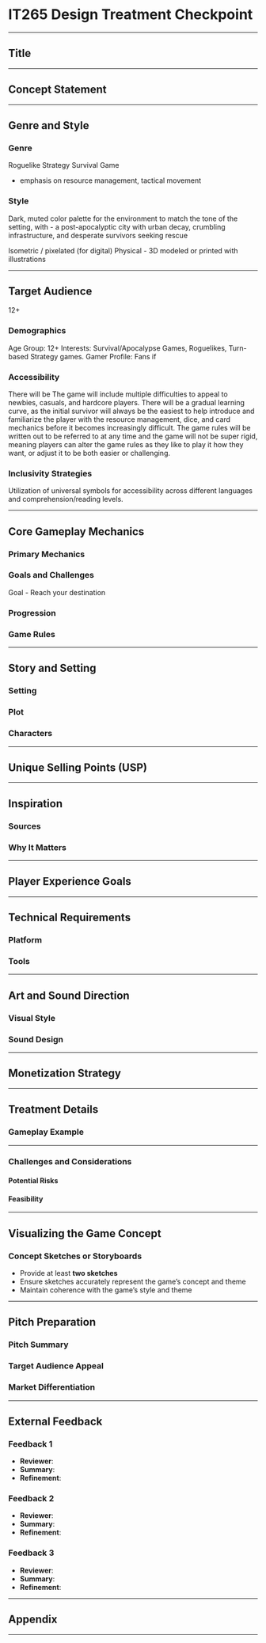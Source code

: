# IT265 Design Treatment Checkpoint

---

## Title


<!-- 
Enter the name of your game concept. 
Make it concise yet engaging, reflecting the game's essence. 
-->

---

## Concept Statement



<!-- 
Provide a one-sentence summary that captures the core idea of your game. 
This should convey what makes your game unique in a compelling way. 
-->

---

## Genre and Style


### Genre
Roguelike Strategy Survival Game


- emphasis on resource management, tactical movement


<!-- 
Specify the game's genre (e.g., action, adventure, strategy, puzzle). 
Mention any sub-genres if applicable. 
-->

### Style

Dark, muted color palette for the environment to match the tone of the setting, with - a post-apocalyptic city with urban decay, crumbling infrastructure, and desperate survivors seeking rescue


Isometric / pixelated (for digital) 
Physical - 3D modeled or printed with illustrations



<!-- 
Describe the tone, visual approach, and gameplay feel. 
Examples: "A dark, gothic horror with hand-drawn 2D animation" or 
"A lighthearted, comedic party game with vibrant colors and exaggerated physics." 
-->

---

## Target Audience
12+

### Demographics
<!-- 
Identify the target age group, interests, and gamer profile. 
Mention if your game appeals to casual or hardcore players. 
-->

Age Group: 12+
Interests: Survival/Apocalypse Games, Roguelikes, Turn-based Strategy games.
Gamer Profile: Fans if 

### Accessibility
<!-- 
Describe how the game will accommodate different skill levels. 
Will there be difficulty modes, tutorials, assistive options, etc.? 
-->
There will be 
The game will include multiple difficulties to appeal to newbies, casuals, and hardcore players.
There will be a gradual learning curve, as the initial survivor will always be the easiest to help introduce and familiarize the player with the resource management, dice, and card mechanics before it becomes increasingly difficult.
The game rules will be written out to be referred to at any time and the game will not be super rigid, meaning players can alter the game rules as they like to play it how they want, or adjust it to be both easier or challenging.

### Inclusivity Strategies
<!-- 
Explain how the game promotes inclusivity. 
Consider gender representation, cultural diversity, and accessibility features for disabled players. 
-->

Utilization of universal symbols for accessibility across different languages and comprehension/reading levels.


---

## Core Gameplay Mechanics

### Primary Mechanics
<!-- 
List and describe the core gameplay mechanics players will engage with. 
Explain how they contribute to the game's challenge and fun. 
-->

### Goals and Challenges
<!-- 
Detail what players aim to achieve and the obstacles they must overcome. 
Explain how these challenges drive player engagement. 

-->

Goal - Reach your destination

### Progression
<!-- 
Describe how the gameplay evolves over time. 
Are there new abilities, unlockable levels, skill trees, or difficulty scaling? 
-->

### Game Rules
<!-- 
Outline the core rules governing the gameplay experience. 
Ensure they are clear, structured, and intuitive. 
-->

---

## Story and Setting



### Setting
<!-- 
Describe the game world, its rules, and any unique environmental elements. 
Provide enough detail to establish immersion. 
-->

### Plot
<!-- 
Outline the central narrative arc. 
What is the player’s role in the story, and what major events drive the gameplay forward? 
-->

### Characters
<!-- 
List key characters, their roles, and how they impact the story. 
Describe their motivations, personality traits, and influence on the player’s journey. 
-->

---

## Unique Selling Points (USP)
<!-- 
Identify what makes your game stand out from others in its genre. 
Highlight key features that differentiate it in the market. 
-->

---

## Inspiration

### Sources
<!-- 
List books, movies, historical events, or games that influenced this project. 
-->

### Why It Matters
<!-- 
Explain how these inspirations shape the game’s mechanics, visuals, or themes. 
-->

---

## Player Experience Goals
<!-- 
Describe the intended player emotions and reactions. 
Examples: excitement, curiosity, tension, relaxation, humor. 
-->

---

## Technical Requirements

### Platform
<!-- 
Specify where the game will be played (e.g., PC, console, mobile, VR). 
Mention any cross-platform support if applicable. 
-->

### Tools
<!-- 
List key engines, programming languages, or frameworks required for development. 
-->

---

## Art and Sound Direction

### Visual Style
<!-- 
Describe the art direction, including color schemes, animation style, and UI elements. 
-->

### Sound Design
<!-- 
Explain the role of music, sound effects, and audio feedback in enhancing immersion. 
-->

---

## Monetization Strategy
<!-- 
Describe how the game will generate revenue. 
Examples: one-time purchase, freemium model, ads, DLC, cosmetics, subscriptions. 
-->

---

## Treatment Details

### Gameplay Example
<!-- 
Write a step-by-step walkthrough of a core gameplay scenario. 
Explain what the player does, the challenges faced, and how the game responds. 
-->

---

### Challenges and Considerations

#### Potential Risks
<!-- 
Identify elements that could fail or require refinement. 
Examples: balancing issues, unclear mechanics, technological constraints. 
-->

#### Feasibility
<!-- 
Describe any technological, financial, or development constraints. 
How will you mitigate these risks? 
-->

---

## Visualizing the Game Concept

### Concept Sketches or Storyboards
- Provide at least **two sketches**  
- Ensure sketches accurately represent the game’s concept and theme  
- Maintain coherence with the game’s style and theme  

<!-- 
Upload sketches here, or describe the key visual elements in detail if unavailable. 
-->

---

## Pitch Preparation

### Pitch Summary
<!-- 
Provide a concise and engaging summary of the game concept and theme. 
Make it persuasive and easy to understand. 
-->

### Target Audience Appeal
<!-- 
Explain how the game connects with its intended audience. 
What elements make it particularly appealing to them? 
-->

### Market Differentiation
<!-- 
Describe what makes this game unique in the current gaming market. 
Compare it to similar games and highlight key advantages. 
-->

---

## External Feedback
<!-- Duplicate Feedback group as necessary if beyond 3 -->

### Feedback 1
- **Reviewer**:  
  <!-- Enter name and relation to you -->
- **Summary**:  
  <!-- Summarize feedback focusing on concept, mechanics, and style -->
- **Refinement**:  
  <!-- Explain how this feedback will improve the design -->

### Feedback 2
- **Reviewer**:  
  <!-- Enter name and relation to you -->
- **Summary**:  
  <!-- Summarize feedback focusing on concept, mechanics, and style -->
- **Refinement**:  
  <!-- Explain how this feedback will improve the design -->

### Feedback 3
- **Reviewer**:  
  <!-- Enter name and relation to you -->
- **Summary**:  
  <!-- Summarize feedback focusing on concept, mechanics, and style -->
- **Refinement**:  
  <!-- Explain how this feedback will improve the design -->


---

## Appendix
<!-- 
Include any additional sketches, mood boards, or early design mockups if available.  
If digital assets are unavailable, describe any rough concepts you have in mind. 
-->

---
